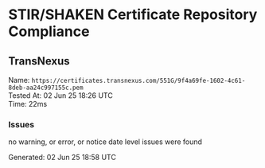 # STIR/SHAKEN Certificate Repository Compliance

## TransNexus

Name: `https://certificates.transnexus.com/551G/9f4a69fe-1602-4c61-8deb-aa24c997155c.pem`\
Tested At: 02 Jun 25 18:26 UTC\
Time: 22ms

### Issues

no warning, or error, or notice date level issues were found

Generated: 02 Jun 25 18:58 UTC